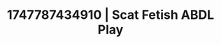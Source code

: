 ---
categories:
- Chastity play
- Audio stimulation
- Self-pleasure
- Squirting orgasm
- Lustful close-up
image: /assets/images/1747787434910.jpg
layout: post
seo:
  description: Featured content with exclusive Scat Fetish, ABDL Play. HD images available.
  keywords: Scat Fetish, ABDL Play
  og_image: /assets/images/1747787434910.jpg
  schema_type: VisualArtwork
tags:
- ABDL Play
- '#1747787434910'
- Scat Fetish
title: 1747787434910 | Scat Fetish ABDL Play
---